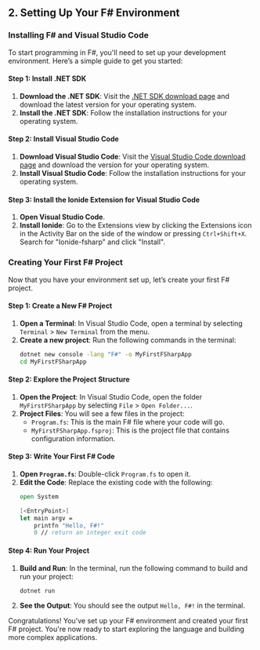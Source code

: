 
## 2. Setting Up Your F# Environment

### Installing F# and Visual Studio Code

To start programming in F#, you'll need to set up your development environment. Here’s a simple guide to get you started:

#### Step 1: Install .NET SDK

1. **Download the .NET SDK**: Visit the [.NET SDK download page](https://dotnet.microsoft.com/download) and download the latest version for your operating system.
2. **Install the .NET SDK**: Follow the installation instructions for your operating system.

#### Step 2: Install Visual Studio Code

1. **Download Visual Studio Code**: Visit the [Visual Studio Code download page](https://code.visualstudio.com/) and download the version for your operating system.
2. **Install Visual Studio Code**: Follow the installation instructions for your operating system.

#### Step 3: Install the Ionide Extension for Visual Studio Code

1. **Open Visual Studio Code**.
2. **Install Ionide**: Go to the Extensions view by clicking the Extensions icon in the Activity Bar on the side of the window or pressing `Ctrl+Shift+X`. Search for "Ionide-fsharp" and click "Install".

### Creating Your First F# Project

Now that you have your environment set up, let’s create your first F# project.

#### Step 1: Create a New F# Project

1. **Open a Terminal**: In Visual Studio Code, open a terminal by selecting `Terminal` > `New Terminal` from the menu.
2. **Create a new project**: Run the following commands in the terminal:
   ```sh
   dotnet new console -lang "F#" -o MyFirstFSharpApp
   cd MyFirstFSharpApp
   ```

#### Step 2: Explore the Project Structure

1. **Open the Project**: In Visual Studio Code, open the folder `MyFirstFSharpApp` by selecting `File` > `Open Folder...`.
2. **Project Files**: You will see a few files in the project:
   - `Program.fs`: This is the main F# file where your code will go.
   - `MyFirstFSharpApp.fsproj`: This is the project file that contains configuration information.

#### Step 3: Write Your First F# Code

1. **Open `Program.fs`**: Double-click `Program.fs` to open it.
2. **Edit the Code**: Replace the existing code with the following:
   ```fsharp
   open System

   [<EntryPoint>]
   let main argv =
       printfn "Hello, F#!"
       0 // return an integer exit code
   ```

#### Step 4: Run Your Project

1. **Build and Run**: In the terminal, run the following command to build and run your project:
   ```sh
   dotnet run
   ```
2. **See the Output**: You should see the output `Hello, F#!` in the terminal.

Congratulations! You've set up your F# environment and created your first F# project. You're now ready to start exploring the language and building more complex applications.
